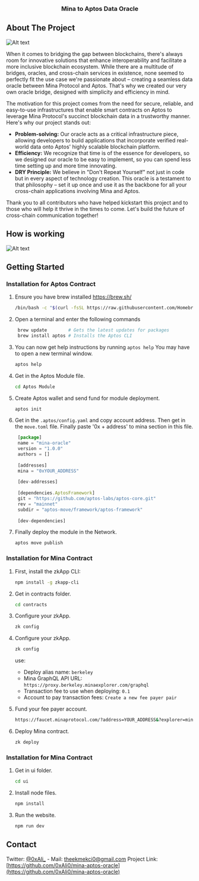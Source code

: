 <br />
<div align="center">
  <h3 align="center">Mina to Aptos Data Oracle</h3>
</div>


<!-- ABOUT THE PROJECT -->
## About The Project

<img
  src="https://imageupload.io/ib/7eWG2ox8kPBukWA_1699650234.png"
  alt="Alt text"
  title="Optional title"
  style="display: inline-block; margin: 0 auto; max-width: 300px">

When it comes to bridging the gap between blockchains, there's always room for innovative solutions that enhance interoperability and facilitate a more inclusive blockchain ecosystem. While there are a multitude of bridges, oracles, and cross-chain services in existence, none seemed to perfectly fit the use case we're passionate about – creating a seamless data oracle between Mina Protocol and Aptos. That's why we created our very own oracle bridge, designed with simplicity and efficiency in mind.

The motivation for this project comes from the need for secure, reliable, and easy-to-use infrastructures that enable smart contracts on Aptos to leverage Mina Protocol's succinct blockchain data in a trustworthy manner. Here's why our project stands out:

* **Problem-solving:** Our oracle acts as a critical infrastructure piece, allowing developers to build applications that incorporate verified real-world data onto Aptos' highly scalable blockchain platform.
* **Efficiency:** We recognize that time is of the essence for developers, so we designed our oracle to be easy to implement, so you can spend less time setting up and more time innovating.
* **DRY Principle:** We believe in "Don't Repeat Yourself" not just in code but in every aspect of technology creation. This oracle is a testament to that philosophy – set it up once and use it as the backbone for all your cross-chain applications involving Mina and Aptos.

Thank you to all contributors who have helped kickstart this project and to those who will help it thrive in the times to come. Let's build the future of cross-chain communication together!

<!-- HOW IS WORKING -->
## How is working

<img
  src="https://imageupload.io/ib/2kgxpHg4zcUoY5U_1699540780.png"
  alt="Alt text"
  title="Optional title"
  style="display: inline-block; margin: 0 auto; max-width: 300px">

<!-- GETTING STARTED -->
## Getting Started

### Installation for Aptos Contract

1. Ensure you have brew installed https://brew.sh/

   ```sh
   /bin/bash -c "$(curl -fsSL https://raw.githubusercontent.com/Homebrew/install/HEAD/install.sh)"
   ```

2. Open a terminal and enter the following commands

   ```sh
    brew update        # Gets the latest updates for packages
    brew install aptos # Installs the Aptos CLI
   ```
3. You can now get help instructions by running ```aptos help``` You may have to open a new terminal window.
   ```sh
   aptos help
   ```
4. Get in the Aptos Module file.
   ```sh
   cd Aptos Module
   ```
5. Create Aptos wallet and send fund for module deployment.
   ```sh
   aptos init
   ```
6. Get in the ```.aptos/config.yaml``` and copy account address. Then get in the ```move.toml``` file. Finally paste '0x + address' to mina section in this file.
   ```js
    [package]
    name = "mina-oracle"
    version = "1.0.0"
    authors = []
    
    [addresses]
    mina = "0xYOUR_ADDRESS"
    
    [dev-addresses]
    
    [dependencies.AptosFramework]
    git = "https://github.com/aptos-labs/aptos-core.git"
    rev = "mainnet"
    subdir = "aptos-move/framework/aptos-framework"
    
    [dev-dependencies]
   ```
7. Finally deploy the module in the Network.
   ```sh
   aptos move publish
   ```

### Installation for Mina Contract


1. First, install the zkApp CLI:
   ```sh
   npm install -g zkapp-cli
   ```
2. Get in contracts folder.
   ```sh
   cd contracts
   ```
3. Configure your zkApp.
   ```sh
   zk config
   ```
4. Configure your zkApp.
   ```sh
   zk config
   ```
   use:
   - Deploy alias name: ```berkeley```
   - Mina GraphQL API URL: ```https://proxy.berkeley.minaexplorer.com/graphql```
   - Transaction fee to use when deploying: ```0.1```
   - Account to pay transaction fees: ```Create a new fee payer pair```
  
5. Fund your fee payer account.
   ```sh
   https://faucet.minaprotocol.com/?address=YOUR_ADDRESS&?explorer=minaexplorer
   ```
6. Deploy Mina contract.
   ```sh
   zk deploy
   ```

### Installation for Mina Contract
1. Get in ui folder.
   ```sh
   cd ui
   ```
  
2. Install node files.
   ```sh
   npm install
   ```
3. Run the website.
   ```sh
   npm run dev
   ```

<!-- CONTACT -->
## Contact

Twitter: [@0xAli_](https://twitter.com/0xAli_) - Mail: theekmekci0@gmail.com
Project Link: [https://github.com/0xAli0/mina-aptos-oracle](https://github.com/0xAli0/mina-aptos-oracle)

